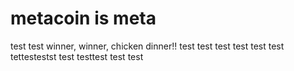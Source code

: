 # metacoin is meta

test
test
winner, winner, chicken dinner!!
test
test
test
test
test
test
tettestestst
test
testtest
test
test
